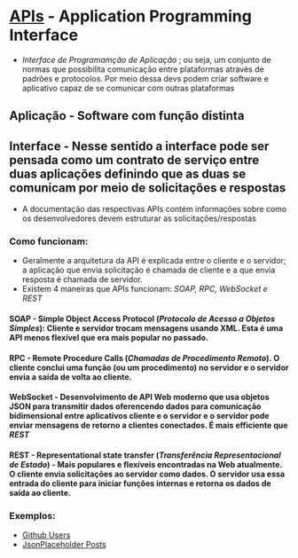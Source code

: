 # [APIs](https://aws.amazon.com/pt/what-is/api/) - **Application Programming Interface**     

- *Interface de Programamção de Aplicação* ; ou seja, um conjunto de normas que possibilita comunicação entre plataformas através de padrões e protocolos. Por meio dessa devs podem  criar software e aplicativo capaz de se comunicar com outras plataformas   

## Aplicação - Software com função distinta    

## Interface - Nesse sentido a interface pode ser pensada como um contrato de serviço entre duas aplicações definindo que as duas se comunicam por meio de solicitações e respostas
- A documentação das respectivas APIs contém informações sobre como os desenvolvedores devem estruturar as solicitações/respostas   

### Como funcionam:   

- Geralmente a arquitetura da API é explicada entre o cliente e o servidor; a aplicação que envia solicitação é chamada de cliente e a que envia resposta é chamada de servidor.
- Existem 4 maneiras que APIs funcionam: *SOAP, RPC, WebSocket e REST*   

#### SOAP - Simple Object Access Protocol (*Protocolo de Acesso a Objetos Simples*): Cliente e servidor trocam mensagens usando XML. Esta é uma API menos flexível que era mais popular no passado.

#### RPC - Remote Procedure Calls (*Chamadas de Procedimento Remoto*). O cliente conclui uma função (ou um procedimento) no servidor e o servidor envia a saída de volta ao cliente.     

#### WebSocket - Desenvolvimento de API Web moderno que usa objetos JSON para transmitir dados oferencendo dados para comunicação bidimensional entre aplicativos cliente e o servidor e o servidor pode enviar mensagens de retorno a clientes conectados. É mais efficiente que *REST*    

#### REST - Representational state transfer  (*Transferência Representacional de Estado*) - Mais populares e flexíveis encontradas na Web atualmente. O cliente envia solicitações ao servidor como dados. O servidor usa essa entrada do cliente para iniciar funções internas e retorna os dados de saída ao cliente.  

### Exemplos:   

- [Github Users](https://docs.github.com/en/rest/reference/users)
- [JsonPlaceholder Posts](https://jsonplaceholder.typicode.com/posts)   
